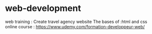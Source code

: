 # web-development
web training : Create travel agency website
The bases of :html and css
online course :  https://www.udemy.com/formation-developpeur-web/
